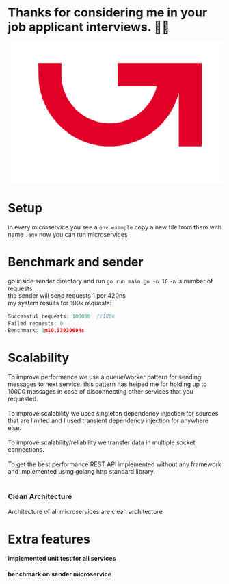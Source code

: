 # Thanks for considering me in your job applicant interviews. 🤍🙏
![logo](./logo.png)
# Setup
in every microservice you see a `env.example` copy a new file from them with name `.env`
now you can run microservices 

# Benchmark and sender 
go inside sender directory and run `go run main.go -n 10` 
`-n` is number of requests <br>
the sender will send requests 1 per 420ns <br>
my system results for 100k requests: <br>
```go
Successful requests: 100000  //100k
Failed requests: 0
Benchmark: 1m10.53930694s 
```


# Scalability 
To improve performance we use a queue/worker pattern for sending messages to next service. this pattern has helped me for holding up to 10000 messages in case of disconnecting other services that you requested.<br><br>
To improve scalability we used singleton dependency injection for sources that are limited and I used transient dependency injection for anywhere else. <br>  
To improve scalability/reliability we transfer data in multiple socket connections.  <br><br>
To get the best performance REST API implemented without any framework and implemented using golang http standard library. <br><br>



### Clean Architecture
Architecture of all microservices are clean architecture  


# Extra features
#### implemented unit test for all services
#### benchmark on sender microservice

